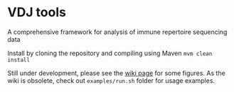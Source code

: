 # VDJ tools

A comprehensive framework for analysis of immune repertoire sequencing data

Install by cloning the repository and compiling using Maven ```mvm clean install```

Still under development, please see the [wiki page](https://github.com/mikessh/vdjtools/wiki) for some figures. As the wiki is obsolete, check out ```examples/run.sh``` folder for usage examples.